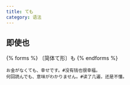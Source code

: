 ```yaml
---
title: ても
category: 语法
---
```


## 即使也

{% forms %}
〔简体て形〕も
{% endforms %}

```example
お金がなくても、幸せです。#没有钱也很幸福。
何回読んでも、意味がわかりません。#读了几遍，还是不懂。
```
